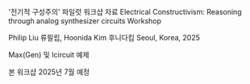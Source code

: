 '전기적 구성주의' 파일럿 워크샵 자료
Electrical Constructivism: Reasoning through analog synthesizer circuits Workshop 

Philip Liu 류필립, Hoonida Kim 후니다킴
Seoul, Korea, 2025

Max(Gen) 및 Icircuit 예제


본 워크샵 2025년 7월 예정
